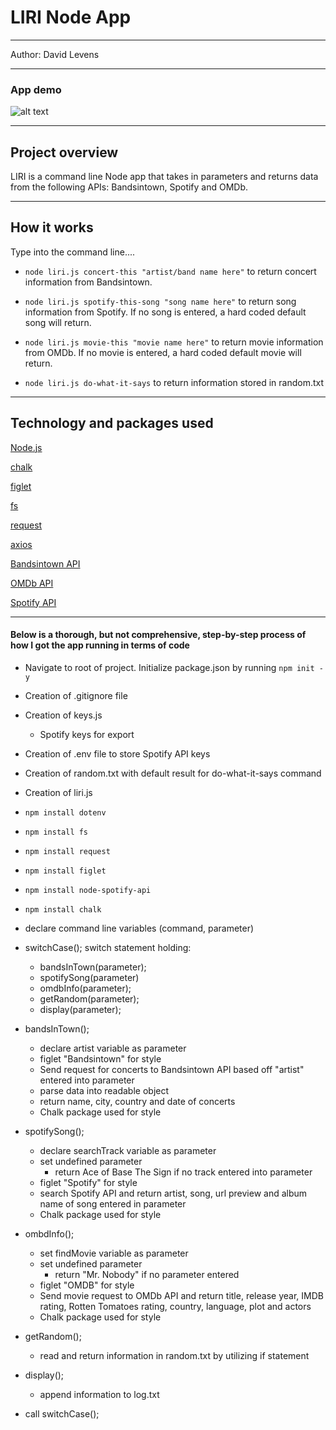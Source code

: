 <h1>LIRI Node App</h1>


<hr>

Author:  David Levens

<hr>

<h3> App demo </h3>

![alt text](https://github.com/mjbenefiel/liri-node-app/blob/master/gif/liriappdemo.gif "Liri Node App")

<hr>

<h2> Project overview</h2>
LIRI is a command line Node app that takes in parameters and returns data from the following APIs: Bandsintown, Spotify and OMDb.
<hr>

<h2> How it works </h2>
Type into the command line....

- ```node liri.js concert-this "artist/band name here"``` to return concert information from Bandsintown. 

- ```node liri.js spotify-this-song "song name here"``` to return song information from Spotify. If no song is entered, a hard coded default song will return.
  
- ```node liri.js movie-this "movie name here"``` to return movie information from OMDb. If no movie is entered, a hard coded default movie will return.
  
- ```node liri.js do-what-it-says``` to return information stored in random.txt

<hr>

<h2>Technology and packages used</h2>

[Node.js](https://nodejs.org/en/)

[chalk](https://www.npmjs.com/package/chalk)

[figlet](https://www.npmjs.com/package/figlet)

[fs](https://www.npmjs.com/package/fs)

[request](https://www.npmjs.com/package/request)

[axios](https://www.npmjs.com/package/axios)

[Bandsintown API](http://www.artists.bandsintown.com/bandsintown-api)

[OMDb API](http://www.omdbapi.com/)

[Spotify API](https://developer.spotify.com/documentation/web-api/)

<hr></hr>

<h4>Below is a thorough, but not comprehensive, step-by-step process of how I got the app running in terms of code</h4>

- Navigate to root of project. Initialize package.json by running ```npm init -y```

- Creation of .gitignore file

- Creation of keys.js
  - Spotify keys for export

- Creation of .env file to store Spotify API keys

- Creation of random.txt with default result for do-what-it-says command

- Creation of liri.js 

- ```npm install dotenv```

- ```npm install fs```

- ```npm install request```

- ```npm install figlet```

- ```npm install node-spotify-api```

- ```npm install chalk``` 

- declare command line variables (command, parameter)

- switchCase(); switch statement holding:
  - bandsInTown(parameter);
  - spotifySong(parameter)
  - omdbInfo(parameter);
  - getRandom(parameter);
  - display(parameter);

- bandsInTown();
  - declare artist variable as parameter
  - figlet "Bandsintown" for style
  - Send request for concerts to Bandsintown API based off "artist" entered into parameter
  - parse data into readable object
  - return name, city, country and date of concerts
  - Chalk package used for style

- spotifySong();
  - declare searchTrack variable as parameter
  - set undefined parameter
      - return Ace of Base The Sign if no track entered into parameter
  - figlet "Spotify" for style
  - search Spotify API and return artist, song, url preview and album name of song entered in parameter
  - Chalk package used for style

- ombdInfo();
  - set findMovie variable as parameter
  - set undefined parameter
    - return "Mr. Nobody" if no parameter entered
  - figlet "OMDB" for style
  - Send movie request to OMDb API and return title, release year, IMDB rating, Rotten Tomatoes rating, country, language, plot and actors
  - Chalk package used for style

- getRandom();
  - read and return information in random.txt by utilizing if statement

- display();
  - append information to log.txt

- call switchCase();

